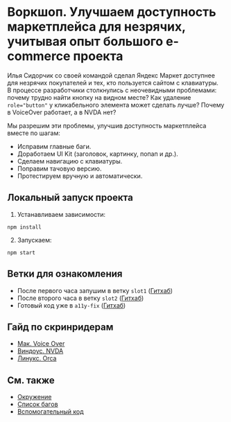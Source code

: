 # Воркшоп. Улучшаем доступность маркетплейса для незрячих, учитывая опыт большого e-commerce проекта

Илья Сидорчик со своей командой сделал Яндекс Маркет доступнее для незрячих покупателей и тех, кто пользуется сайтом с клавиатуры. В процессе разработчики столкнулись с неочевидными проблемами: почему трудно найти кнопку на видном месте? Как удаление `role="button"` у кликабельного элемента может сделать лучше? Почему в VoiceOver работает, а в NVDA нет?

Мы разрешим эти проблемы, улучшив доступность маркетплейса вместе по шагам:
- Исправим главные баги.
- Доработаем UI Kit (заголовок, картинку, попап и др.).
- Сделаем навигацию с клавиатуры.
- Поправим тачовую версию.
- Протестируем вручную и автоматически.

## Локальный запуск проекта

1. Устанавливаем зависимости:
```
npm install
```

2. Запускаем:
```
npm start
```

## Ветки для ознакомления
- После первого часа запушим в ветку ``slot1`` ([Гитхаб](https://github.com/ilyasidorchik/holyjs-workshop-marketplace-a11y/tree/slot1))
- После второго часа в ветку `slot2` ([Гитхаб](https://github.com/ilyasidorchik/holyjs-workshop-marketplace-a11y/tree/slot2))
- Готовый код уже в `a11y-fix` ([Гитхаб](https://github.com/ilyasidorchik/holyjs-workshop-marketplace-a11y/tree/a11y-fix))

## Гайд по скринридерам

- [Мак. Voice Over](./workshop/screen-readers/mac-voiceover.md)
- [Виндоус. NVDA](./workshop/screen-readers/windows-nvda.md)
- [Линукс. Orca](./workshop/screen-readers/linux-orca.md)


## См. также

- [Окружение](./workshop/environment.md)
- [Список багов](./workshop/todo.md)
- [Вспомогательный код](./workshop/help-code.md)
